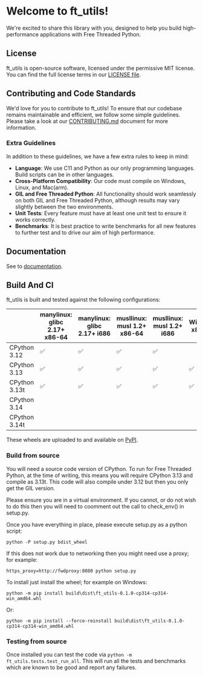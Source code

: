 # Welcome to ft_utils!

We're excited to share this library with you, designed to help you build high-performance applications with
Free Threaded Python.

## License

ft_utils is open-source software, licensed under the permissive MIT license. You can find the full license terms in our
[LICENSE file](LICENSE).

## Contributing and Code Standards

We'd love for you to contribute to ft_utils! To ensure that our codebase remains maintainable and efficient, we follow
some simple guidelines. Please take a look at our [CONTRIBUTING.md](CONTRIBUTING.md) document for more information.

### Extra Guidelines

In addition to these guidelines, we have a few extra rules to keep in mind:

* **Language**: We use C11 and Python as our only programming languages. Build scripts can be in other languages.
* **Cross-Platform Compatibility**: Our code must compile on Windows, Linux, and Mac(arm).
* **GIL and Free Threaded Python**: All functionality should work seamlessly on both GIL and Free Threaded Python, although results may vary slightly between the two environments.
* **Unit Tests**: Every feature must have at least one unit test to ensure it works correctly.
* **Benchmarks**: It is best practice to write benchmarks for all new features to further test and to drive our aim of high performance.

## Documentation

See to [documentation](docs/index.md).

## Build And CI

ft_utils is built and tested against the following configurations:

|               | manylinux: glibc 2.17+ x86-64 | manylinux: glibc 2.17+ i686 | musllinux: musl 1.2+ x86-64 | musllinux: musl 1.2+ i686 | Windows x86-64 | macOS 11.0+ ARM64 | manylinux: glibc 2.34+ x86-64 |
| ------------- | ----------------------------- | --------------------------- | --------------------------- | ------------------------- | -------------- | ----------------- | ----------------------------- |
| CPython 3.12  | ✅                            | ✅                          | ✅                          | ✅                        |                |                   |                               |
| CPython 3.13  | ✅                            | ✅                          | ✅                          | ✅                        | ✅             | ✅                |                               |
| CPython 3.13t | ✅                            | ✅                          | ✅                          | ✅                        | ✅             | ✅                |                               |
| CPython 3.14  |                               |                             |                             |                           |                |                   | ✅                            |
| CPython 3.14t |                               |                             |                             |                           |                |                   | ✅                            |

These wheels are uploaded to and available on [PyPI](https://pypi.org/project/ft-utils/).

### Build from source

You will need a source code version of CPython. To run for Free Threaded Python, at the time of writing, this means
you will require CPython 3.13 and compile as 3.13t. This code will also compile under 3.12 but then you only get the
GIL version.

Please ensure you are in a virtual environment. If you cannot, or do not wish to do this then you will need to coomment
out the call to check_env() in setup.py.

Once you have everything in place, please execute setup.py as a python script:

```
python -P setup.py bdist_wheel
```

If this does not work due to networking then you might need use a proxy; for example:

```
https_proxy=http://fwdproxy:8080 python setup.py
```

To install just install the wheel; for example on Windows:

```
python -m pip install build\dist\ft_utils-0.1.0-cp314-cp314-win_amd64.whl
```

Or:

```
python -m pip install --force-reinstall build\dist\ft_utils-0.1.0-cp314-cp314-win_amd64.whl
```

### Testing from source

Once installed you can test the code via `python -m ft_utils.tests.test_run_all`. This will run all the tests and benchmarks which are known to be good and report any failures.
